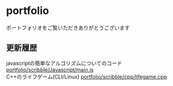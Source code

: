 # portfolio
ポートフォリオをご覧いただきありがとうございます
## 更新履歴
javascriptの簡単なアルゴリズムについてのコード [portfolio/scribble/Javascript/main.js](https://github.com/mhamashita/portfolio/blob/main/scribble/Javascript/main.js)  
C++のライフゲーム(CLI/Linux) [portfolio/scribble/cpp/lifegame.cpp ](https://github.com/mhamashita/portfolio/blob/main/scribble/cpp/lifegame.cpp) 
